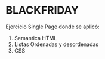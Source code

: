# BLACKFRIDAY
Ejercicio Single Page donde se aplicó:

1. Semantica HTML
2. Listas Ordenadas y desordenadas
3. CSS
